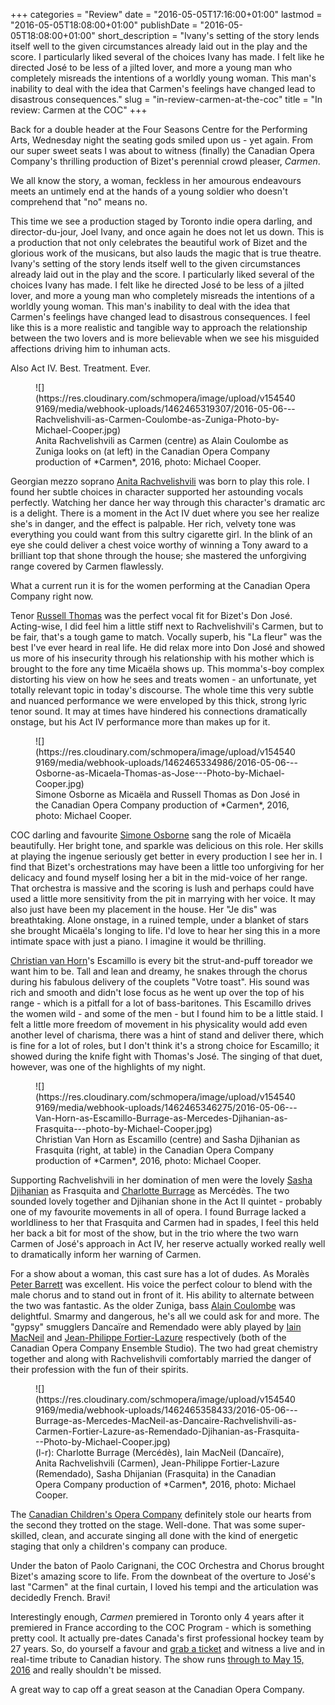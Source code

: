 +++
categories = "Review"
date = "2016-05-05T17:16:00+01:00"
lastmod = "2016-05-05T18:08:00+01:00"
publishDate = "2016-05-05T18:08:00+01:00"
short_description = "Ivany's setting of the story lends itself well to the given circumstances already laid out in the play and the score. I particularly liked several of the choices Ivany has made. I felt like he directed José to be less of a jilted lover, and more a young man who completely misreads the intentions of a worldly young woman. This man's inability to deal with the idea that Carmen's feelings have changed lead to disastrous consequences."
slug = "in-review-carmen-at-the-coc"
title = "In review: Carmen at the COC"
+++

Back for a double header at the Four Seasons Centre for the Performing Arts, Wednesday night the seating gods smiled upon us - yet again. From our super sweet seats I was about to witness (finally) the Canadian Opera Company's thrilling production of Bizet's perennial crowd pleaser, *Carmen*.

We all know the story, a woman, feckless in her amourous endeavours meets an untimely end at the hands of a young soldier who doesn't comprehend that "no" means no. 

This time we see a production staged by Toronto indie opera darling, and director-du-jour, Joel Ivany, and once again he does not let us down. This is a production that not only celebrates the beautiful work of Bizet and the glorious work of the musicans, but also lauds the magic that is true theatre. Ivany's setting of the story lends itself well to the given circumstances already laid out in the play and the score. I particularly liked several of the choices Ivany has made. I felt like he directed José to be less of a jilted lover, and more a young man who completely misreads the intentions of a worldly young woman. This man's inability to deal with the idea that Carmen's feelings have changed lead to disastrous consequences. I feel like this is a more realistic and tangible way to approach the relationship between the two lovers and is more believable when we see his misguided affections driving him to inhuman acts.

Also Act IV. Best. Treatment. Ever. 

<figure data-type="image">
![](https://res.cloudinary.com/schmopera/image/upload/v1545409169/media/webhook-uploads/1462465319307/2016-05-06---Rachvelishvili-as-Carmen-Coulombe-as-Zuniga-Photo-by-Michael-Cooper.jpg)
<figcaption>Anita Rachvelishvili as Carmen (centre) as Alain Coulombe as Zuniga looks on (at left) in the Canadian Opera Company production of *Carmen*, 2016, photo: Michael Cooper.
</figcaption>
</figure>

Georgian mezzo soprano [Anita Rachvelishvili](/scene/people/anita-rachvelishvili/) was born to play this role. I found her subtle choices in character supported her astounding vocals perfectly. Watching her dance her way through this character's dramatic arc is a delight. There is a moment in the Act IV duet where you see her realize she's in danger, and the effect is palpable. Her rich, velvety tone was everything you could want from this sultry cigarette girl. In the blink of an eye she could deliver a chest voice worthy of winning a Tony award to a brilliant top that shone through the house; she mastered the unforgiving range covered by Carmen flawlessly. 

What a current run it is for the women performing at the Canadian Opera Company right now. 

Tenor [Russell Thomas](/scene/people/russell-thomas/) was the perfect vocal fit for Bizet's Don José.  Acting-wise, I did feel him a little stiff next to Rachvelishvili's Carmen, but to be fair, that's a tough game to match. Vocally superb, his "La fleur" was the best I've ever heard in real life. He did relax more into Don José and showed us more of his insecurity through his relationship with his mother which is brought to the fore any time Micaëla shows up. This momma's-boy complex distorting his view on how he sees and treats women - an unfortunate, yet totally relevant topic in today's discourse. The whole time this very subtle and nuanced performance we were enveloped by this thick, strong lyric tenor sound. It may at times have hindered his connections dramatically onstage, but his Act IV performance more than makes up for it. 

<figure data-type="image">
![](https://res.cloudinary.com/schmopera/image/upload/v1545409169/media/webhook-uploads/1462465334986/2016-05-06---Osborne-as-Micaela-Thomas-as-Jose---Photo-by-Michael-Cooper.jpg)
<figcaption>Simone Osborne as Micaëla and Russell Thomas as Don José in the Canadian Opera Company production of *Carmen*, 2016, photo: Michael Cooper.</figcaption>
</figure>

COC darling and favourite [Simone Osborne](/talking-with-singers-simone-osborne/) sang the role of Micaëla beautifully. Her bright tone, and sparkle was delicious on this role. Her skills at playing the ingenue seriously get better in every production I see her in. I find that Bizet's orchestrations may have been a little too unforgiving for her delicacy and found myself losing her a bit in the mid-voice of her range. That orchestra is massive and the scoring is lush and perhaps could have used a little more sensitivity from the pit in marrying with her voice. It may also just have been my placement in the house. Her "Je dis" was breathtaking. Alone onstage, in a ruined temple, under a blanket of stars she brought Micaëla's longing to life. I'd love to hear her sing this in a more intimate space with just a piano. I imagine it would be thrilling.

[Christian van Horn](/talking-with-singers-christian-van-horn/)'s Escamillo is every bit the strut-and-puff toreador we want him to be. Tall and lean and dreamy, he snakes through the chorus during his fabulous delivery of the couplets "Votre toast". His sound was rich and smooth and didn't lose focus as he went up over the top of his range - which is a pitfall for a lot of bass-baritones. This Escamillo drives the women wild - and some of the men - but I found him to be a little staid. I felt a little more freedom of movement in his physicality would add even another level of charisma, there was a hint of stand and deliver there, which is fine for a lot of roles, but I don't think it's a strong choice for Escamillo; it showed during the knife fight with Thomas's José. The singing of that duet, however, was one of the highlights of my night. 

<figure data-type="image">
![](https://res.cloudinary.com/schmopera/image/upload/v1545409169/media/webhook-uploads/1462465346275/2016-05-06---Van-Horn-as-Escamillo-Burrage-as-Mercedes-Djihanian-as-Frasquita---photo-by-Michael-Cooper.jpg)
<figcaption>Christian Van Horn as Escamillo (centre) and Sasha Djihanian as Frasquita (right, at table) in the Canadian Opera Company production of *Carmen*, 2016, photo: Michael Cooper.</figcaption>
</figure>

Supporting Rachvelishvili in her domination of men were the lovely [Sasha Djihanian](/scene/people/sasha-djihanian/) as Frasquita and [Charlotte Burrage](/scene/people/charlotte-burrage/) as Mercédès. The two sounded lovely together and Djihanian shone in the Act II quintet - probably one of my favourite movements in all of opera. I found Burrage lacked a worldliness to her that Frasquita and Carmen had in spades, I feel this held her back a bit for most of the show, but in the trio where the two warn Carmen of José's approach in Act IV, her reserve actually worked really well to dramatically inform her warning of Carmen. 

For a show about a woman, this cast sure has a lot of dudes. As Moralès [Peter Barrett](/scene/people/peter-barrett/) was excellent. His voice the perfect colour to blend with the male chorus and to stand out in front of it. His ability to alternate between the two was fantastic. As the older Zuniga, bass [Alain Coulombe](/scene/people/alain-coulombe/) was delightful. Smarmy and dangerous, he's all we could ask for and more. The "gypsy" smugglers Dancaïre and Remendado were ably played by [Iain MacNeil](/scene/people/iain-macneil/) and [Jean-Philippe Fortier-Lazure](/scene/people/jean-philippe-fortier-lazure/) respectively (both of the Canadian Opera Company Ensemble Studio). The two had great chemistry together and along with Rachvelishvili comfortably married the danger of their profession with the fun of their spirits. 

<figure data-type="image">
![](https://res.cloudinary.com/schmopera/image/upload/v1545409169/media/webhook-uploads/1462465358433/2016-05-06---Burrage-as-Mercedes-MacNeil-as-Dancaire-Rachvelishvili-as-Carmen-Fortier-Lazure-as-Remendado-Djihanian-as-Frasquita---Photo-by-Michael-Cooper.jpg)
<figcaption>(l-r): Charlotte Burrage (Mercédès), Iain MacNeil (Dancaïre), Anita Rachvelishvili (Carmen), Jean-Philippe Fortier-Lazure (Remendado), Sasha Dhijanian (Frasquita) in the Canadian Opera Company production of *Carmen*, 2016, photo: Michael Cooper.</figcaption>
</figure>

The [Canadian Children's Opera Company](/scene/companies/canadian-childrens-opera-company/) definitely stole our hearts from the second they trotted on the stage. Well-done. That was some super-skilled, clean, and accurate singing all done with the kind of energetic staging that only a children's company can produce. 

Under the baton of Paolo Carignani, the COC Orchestra and Chorus brought Bizet's amazing score to life. From the downbeat of the overture to José's last "Carmen" at the final curtain, I loved his tempi and the articulation was decidedly French. Bravi!

Interestingly enough, *Carmen* premiered in Toronto only 4 years after it premiered in France according to the COC Program - which is something pretty cool. It actually pre-dates Canada's first professional hockey team by 27 years. So, do yourself a favour and [grab a ticket](http://www.coc.ca/PerformancesAndTickets/1516Season/Carmen.aspx) and witness a live and in real-time tribute to Canadian history. The show runs [through to May 15, 2016](http://www.coc.ca/PerformancesAndTickets/1516Season/Carmen.aspx) and really shouldn't be missed. 

A great way to cap off a great season at the Canadian Opera Company. 
